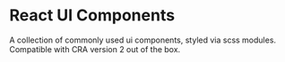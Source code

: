 # React UI Components

A collection of commonly used ui components, styled via scss modules. Compatible with CRA version 2 out of the box.
